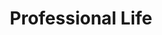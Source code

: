 ---
templateKey: professional
title: Professional Life
heading: Professional Experience
experiences:
  - title: Full Stack Developer
    company: BMW
    timespan: May - Aug 2019
    picture:
      name: bmw
      link: https://www.bmw.com/en/index.html
    location: Greenville, SC
    bullets:
      - Implemented several major features for My Car Is Born in personal portal using React and Redux, then migrated to Apollo.
      - Supported the BMW and MINI brands within the same My Car Is Born repository using a custom webpack config in order to maximize code reusability.
      - Migrated from a RESTful microservice architecture to a single endpoint using Apollo Server and Express.
      - Refined the frontend to be as performant as possible using best practices like code splitting, lazy loading, prefetching, and implementing a PWA using a Workbox service worker.
    technologies:
      - React
      - ExpressJS
      - GraphQL
      - HTML / (S)CSS
      - JavaScript
      - Webpack
  - title: Cloud Architect
    company: BMW
    timespan: Jan - May 2019
    picture:
      name: bmw
      link: https://www.bmw.com/en/index.html
    location: Greenville, SC
    bullets:
      - Composed 2 Kubernetes manifests for secure, production ready, MariaDB deployments. One manifest is for the highly available Galera cluster and the other is for the Master-Slave cluster, both take advantage of MariaDB Maxscale.
      - Explored AWS Lambda functions and Kubeless functions for a microservice replacement. Developed a serverless function to keep cross account target groups updated in AWS so our Kubernetes cluster’s nodes can stay highly available.
      - Developed Splunk Analytics algorithms to demonstrate user activity and feature effectiveness.
      - Accommodated infrastructure support for 4 major web applications. Each project has several microservices and working in the continuous development agile working model.
    technologies:
      - Kubernetes
      - Docker
      - AWS
      - MariaDB
      - Node.js
  - title: Full Stack Developer
    company: Clemson University
    timespan: Feb - May 2020
    picture:
      name: paw
      link: https://clemsonchoirs.com
    location: Clemson, SC
    button:
      openNewTab: true
      link: https://clemsonchoirs.com
      text: Check it out
    bullets:
      - Designing and implementing Clemson University’s Vocal Arts new website.
      - Created using GatsbyJS and Netlify CMS to allow the admins an easy access to edit content and make the website incredibly performant
    technologies:
      - React
      - Gatsby
      - GraphQL
      - HTML / (S)CSS
      - JavaScript
  - title: Full Stack Developer
    company: Clemson University
    timespan: Jan 2018 - Present
    picture:
      name: paw
      link: http://tband.people.clemson.edu
    location: Clemson, SC
    button:
      openNewTab: true
      link: http://tband.people.clemson.edu
      text: Check it out
    bullets:
      - Designed and developed a completely new website for Tiger Band, Clemson University Drumline, and Clemson University Tiger Band Association.
      - Continuous development and improvements.
      - Working with a team of 3 students to make the web experience for Tiger Band better.
    technologies:
      - HTML / (S)CSS
      - PHP
      - JavaScript
  - title: Software Developer
    company: BMW
    timespan: May - Aug 2018
    picture:
      name: bmw
      link: https://www.bmw.com/en/index.html
    location: Greenville, SC
    bullets:
      - Led 4 people to test and develop end-to-end automated test scripts for complex web applications.
      - Gathered and handled new ideas and information from the team to improve the way the team tests web/mobile applications.
      - Provided and proved a better flow for the test team in how to develop and document tests to allow more creative thought from the test engineers.
      - Crafted new standards for developing end-to-end automated tests and implemented them for a major application.
      - Finished development of automated test scripts for a major feature of the BMW Connected mobile application.
    technologies:
      - JavaScript
      - Selenium
      - Jest
      - HTML / (S)CSS
      - Protractor
      - Appium
  - title: Software Developer
    company: BMW
    timespan: Aug - Dec 2017
    picture:
      name: bmw
      link: https://www.bmw.com/en/index.html
    location: Greenville, SC
    bullets:
      - Implemented part of My Car Is Born, a major feature in the BMW Connected app.
      - Designed, developed, and pioneered end-to-end automated testing for My Car Is Born. Automated testing was an unseen area for my department at this time.
      - Pioneered and created an automated testing stack to run automated tests on both iOS and Android simultaneously using Protractor and Appium. The testing team could now use the same framework to write tests for the web applications as well as mobile applications; this enables the team easily maintain tests and switch between projects
    technologies:
      - TypeScript
      - Angular
      - JavaScript
      - Selenium
      - Jest
      - HTML / (S)CSS
      - Protractor
      - Appium
  - title: Information Technology Technician
    company: Clemson University
    timespan: Aug - Dec 2019
    picture:
      name: paw
      link: http://vrclub.people.clemson.edu/home/
    location: Clemson, SC
    button:
      openNewTab: true
      link: http://vrclub.people.clemson.edu/home/
      text: Check it out
    bullets:
      - Helping people have the best virtual reality experience possible at the Clemson University Immersive Space and moving the website to a self hosted solution.
    technologies:
      - Virtual Reality
      - Unity
      - C#
      - SteamVR
  - title: Virtual Reality Creative Inquery IT
    company: Clemson University
    timespan: Jan - May 2018
    picture:
      name: paw
      link: http://laurastanley.mystrikingly.com/
    location: Clemson, SC
    button:
      openNewTab: true
      link: http://laurastanley.mystrikingly.com/
      text: Check it out
    bullets:
      - Designed a way to sync data coming from bio-pack systems and the virtual reality experience in order to measure and hypothesize based on the data recorded.
      - Coordinated with the project leads on which virtual reality experience will be most effective to relax the patient undergoing surgery.
      - Predominately was IT help for the project leads.
    technologies:
      - Virtual Reality
secondHeading: My Projects
projects: 
  - title: Clemson Vocal Arts Website
    timespan: Feb - May 2020
    picture:
      name: paw
      link: https://clemsonchoirs.com
    button:
      openNewTab: true
      link: https://clemsonchoirs.com
      text: Check it out
    bullets:
      - Designing and implementing Clemson University’s Vocal Arts new website.
      - Created using GatsbyJS and Netlify CMS to allow the admins an easy access to edit content and make the website incredibly performant.
    technologies:
      - React
      - Gatsby
      - GraphQL
      - HTML / (S)CSS
      - JavaScript
  - title: Tiger Band Website
    company: Clemson University
    timespan: Jan 2018 - Present
    picture:
      name: paw
      link: http://tband.people.clemson.edu
    location: Clemson, SC
    button:
      openNewTab: true
      link: http://tband.people.clemson.edu
      text: Check it out
    bullets:
      - Designed and developed a completely new website for Tiger Band, Clemson University Drumline, and Clemson University Tiger Band Association.
      - Continuous development and improvements.
      - Working with a team of 3 students to make the web experience for Tiger Band better.
    technologies:
      - HTML / (S)CSS
      - PHP
      - JavaScript
thirdHeading: Awards
awards:
  - title: Eagle Scout
    company: BSA
    timespan: June 2015
    picture:
      name: eagleScout
      link: https://www.scouting.org/
  - title: National Finalist
    company: Technology Students Association
    timespan: June 2016
    picture:
      name: tsa
      link: https://tsaweb.org/
  - title: Connections Team
    company: Clemson FCA
    timespan: Fall 2020 - Spring 2021
    picture:
      name: fca
      link: https://www.clemsonfca.org/
  - title: Trumpet Section Leader
    company: Clemson Unversity Tiger Band
    timespan: Fall 2018, 2019, and 2020
    picture:
      name: paw
      link: http://tband.people.clemson.edu
  - title: Assist. Site Leader
    company: Salkehatchie Summer Service
    timespan: Summer 2017, 2018, and 2019
    picture:
      name: salkehatchie
      link: https://salkehatchie.org/
  - title: President's list
    company: Clemson University
    timespan: Fall 2016, Spring 2018, and Fall 2019
    picture:
      name: paw
      link: https://clemson.edu
  - title: Dean's list
    company: Clemson University
    timespan: Spring 2017, Fall 2018, and Spring 2020
    picture:
      name: paw
      link: https://clemson.edu
  - title: Honor Band of America
    company: Music For All
    timespan: Spring 2016
    picture:
      name: honorbandofamerica
      link: https://clemson.edu
fourthHeading: Education
school: Clemson University
major: Bachelor of Science in Computer Science
minor: Minor in Business Administration
gpa: GPA 3.89/4.00
subheading: Notable Classes
classes:
  - title: Virtual Reality Systems
    timespan: Fall 2018
    description: Design and implementation of software systems necessary to create virtual environments. Discusses techniques for achieving real-time, dynamic display of photorealistic, synthetic images. Includes hands-on experience with electromagnetically-tracked, head-mounted displays and requires, as a final project, the design and construction of a virtual environment.
  - title: Mobile Development
    timespan: Fall 2019
    description: Detailed study of programming, tools, and design decisions involved in developing applications for mobile devices. Students design and implement a nontrivial software application for a mobile device.
  - title: Design Analysis of Algorithms and Data Structures
    timespan: Spring 2018
    description: Introduction to algorithm design and analysis. Topics include advanced data structures, amortized analysis, dynamic programming, graph algorithms, intractability and applications.
  - title: Artificial Intelligence
    timespan: Fall 2020
    description: This course presents fundamental concepts in Artificial Intelligence. Specific topics include uninformed and informed search techniques, game playing, Markov decision processes, reinforcement learning, uncertain knowledge and probabilistic reasoning, constraint satisfaction problems, and supervised learning.
  - title: Machine Learning
    timespan: Fall 2020
    description: Students learn to code machine learning algorithms from basic principles, without machine learning libraries. Topics include supervised learning such as regression and classification; unsupervised learning, such as clustering; and measures of performance such as bias/variance theory, measures, and error metrics.
---